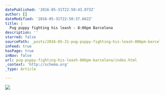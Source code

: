 ```yaml
---
datePublished: '2016-05-31T22:50:43.073Z'
author: []
dateModified: '2016-05-31T22:50:37.662Z'
title: |
  Pug puppy fighting his leash - 8:06pm Barcelona
description: ''
starred: false
sourcePath: _posts/2016-05-31-pug-puppy-fighting-his-leash-806pm-barcelona.md
inFeed: true
hasPage: true
inNav: false
url: pug-puppy-fighting-his-leash-806pm-barcelona/index.html
_context: 'http://schema.org'
_type: Article

---
```

![](https://the-grid-user-content.s3-us-west-2.amazonaws.com/43ac1b7c-e863-4299-bbc6-770785fe277d.jpg)